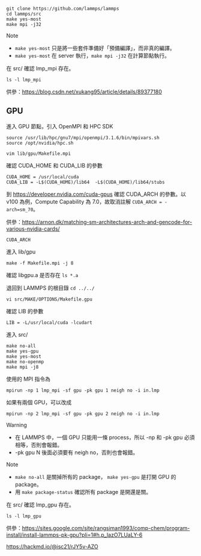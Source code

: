 ```
git clone https://github.com/lammps/lammps
cd lammps/src
make yes-most
make mpi -j32
```

> [!NOTE]
> - `make yes-most` 只是將一些套件準備好「預備編譯」，而非真的編譯。
> - `make yes-most` 在 server 執行，`make mpi -j32` 在計算節點執行。

在 src/ 確認 lmp_mpi 存在。

```
ls -l lmp_mpi
```

供參：https://blog.csdn.net/xukang95/article/details/89377180

## GPU

進入 GPU 節點，引入 OpenMPI 和 HPC SDK

```
source /usr/lib/hpc/gnu7/mpi/openmpi/3.1.6/bin/mpivars.sh
source /opt/nvidia/hpc.sh
```

```
vim lib/gpu/Makefile.mpi
```

確認 CUDA_HOME 和 CUDA_LIB 的參數

```
CUDA_HOME = /usr/local/cuda
CUDA_LIB = -L$(CUDA_HOME)/lib64  -L$(CUDA_HOME)/lib64/stubs
```

到 https://developer.nvidia.com/cuda-gpus 確認 CUDA_ARCH 的參數。以 v100 為例，Compute Capability 為 7.0，故取消註解 ```CUDA_ARCH = -arch=sm_70```。

供參：https://arnon.dk/matching-sm-architectures-arch-and-gencode-for-various-nvidia-cards/

```
CUDA_ARCH
```

進入 lib/gpu

```
make -f Makefile.mpi -j 8
```

確認 libgpu.a 是否存在 ```ls *.a```

退回到 LAMMPS 的根目錄 ```cd ../../```

```
vi src/MAKE/OPTIONS/Makefile.gpu
```

確認 LIB 的參數

```
LIB = -L/usr/local/cuda -lcudart
```

進入 src/

```
make no-all
make yes-gpu
make yes-most
make no-openmp
make mpi -j8
```

使用的 MPI 指令為
```
mpirun -np 1 lmp_mpi -sf gpu -pk gpu 1 neigh no -i in.lmp
```

如果有兩個 GPU，可以改成
```
mpirun -np 2 lmp_mpi -sf gpu -pk gpu 2 neigh no -i in.lmp
```

> [!WARNING]
> - 在 LAMMPS 中，一個 GPU 只能用一條 process，所以 -np 和 -pk gpu 必須相等，否則會報錯。
> - -pk gpu N 後面必須要有 neigh no，否則也會報錯。

> [!NOTE]
> - ```make no-all``` 是關掉所有的 package， ```make yes-gpu``` 是打開 GPU 的 package。
> - 用 ```make package-status``` 確認所有 package 是開還是關。

在 src/ 確認 lmp_gpu 存在。

```
ls -l lmp_gpu
```

供參：https://sites.google.com/site/rangsiman1993/comp-chem/program-install/install-lammps-pk-gpu?pli=1#h.p_lazO7LUaLY-6

https://hackmd.io/@isc21/rJY5v-AZO
